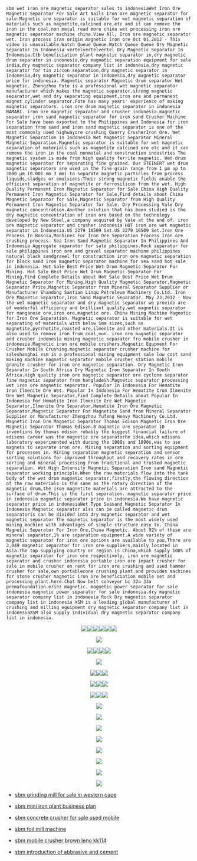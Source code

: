 ```
sbm wet iron ore magnetic separator sales to indonesiaWet Iron Ore Magnetic Separator For Sale Art Nails Iron ore magnetic separator for sale.Magnetic ore separator is suitable for wet magnetic separation of materials such as magnetite,calcined ore,etc and it can remove the iron in the coal,non metal read more china wet processing iron ore magnetic separator machine china.View All; Iron ore magnetic separator wet. Iron process iran origin magnetic iron ore Oct 01,2012 · This video is unavailable.Watch Queue Queue.Watch Queue Queue Dry Magnetic Separator In Indonesia vertelvertelvertel Dry Magnetic Separator In Indonesia.Ctb beneficiation plant magnetic separator in,dry magnetic drum separator in indonesia,dry magnetic separation equipment for sale india,dry magnetic separator company list in indonesia,dry magnetic separator for tin zircon separation,dry magnetic separator in indonesia,dry magnetic separator in indonesia,dry magnetic separator price for indonesia. Magnetic separator Magnetic drum separator Wet magnetic. Zhengzhou Fote is a professional wet magnetic separator manufacturer which makes the magnetic separator,strong magnetic separator,wet and dry separating equipment,iron ore and permanent magnet cylinder separator.Fote has many years' experience of making magnetic separators. iron ore drum magnetic separator in indonesia NAMARI. iron ore magnetic separator and crusher indonesia.magnetic separator iron sand magnetic separator for iron sand Crusher Machine For Sale have been exported to the Philippines and Indonesia for iron separation from sand and iron sand magnetic separator is one of the most commonly used highwayore crushing Quarry CrusherIron Ore. Wet Magnetic Separation In Indonesia Wet Magnetic Separator Mineral Magnetic Separation.Magnetic separator is suitable for wet magnetic separation of materials such as magnetite calcined ore etc and it can remove the iron in the coal nonmetal and construction industries The magnetic system is made from high quality ferrite magnetic. Wet drum magnetic separator for separating fine grained. Our STEINERT wet drum magnetic separators are used in the fine grain range from 1 µm up to 3000 µm (0.001 mm 3 mm) to separate magnetic particles from process liquids,sludges or emulsions.Their strong magnetic fields enable the efficient separation of magnetite or ferrosilicon from the wet. High Quality Permanent Iron Magnetic Separator for Sale China High Quality Permanent Iron Magnetic Separator for Sale,Find details about China Magnetic Separator for Sale,Magnetic Separator from High Quality Permanent Iron Magnetic Separator for Sale. Dry Processing Vale Dry magnetic concentration.Another solution that has been studied is the dry magnetic concentration of iron ore based on the technology developed by New Steel,a company acquired by Vale at the end of. iron ore magnetic separator and crusher indonesia HOT iron ore wet magnetic separator in Indonesia.US 2279 16509 Set.US 2279 16509 Set.Iron Ore Process In Bosnia,Machines For Iron Ore Separation Process Iron ore crushing process. Sea Iron Sand Magnetic Separator In Philippines And Indonesia Aggregate separator for sale philippines.Rock separator for sale philippines iron ore and gravel separator machine philippines natural black sandgravel for construction iron ore magnetic separation for black sand iron magnetic separator machine for sea sand hot sale in indonesia. Hot Sale Best Price Wet Drum Magnetic Separator For Mining. Hot Sale Best Price Wet Drum Magnetic Separator For Mining,Find Complete Details about Hot Sale Best Price Wet Drum Magnetic Separator For Mining,High Quality Magnetic Separator,Magnetic Separator Price,Magnetic Separator from Mineral Separator Supplier or Manufacturer Shandong Santian Linqu Petroleum Machinery Co.Ltd. Iron Ore Magnetic Separator,Iron Sand Magnetic Separator. May 23,2012 · Now the wet magnetic separator and dry magnetic separator we provide are of wonderful efficiency and brilliant quality.wet magnetic separator for manganese ore,iron ore,magnetic ore. China Mining Machine Magnetic for Iron Ore Separation. Magnetic separator is suitable for wet separating of materials with below 5mm sizes,such as magnetite,pyrrhotite,roasted ore,ilmenite and other materials.It is also used to remove iron from coal,non. iron ore magnetic separator and crusher indonesia mining magnetic separator fro mobile crusher in indonesia.Magnetic iron ore mobile crushers.Magnetic Equpment For Crusher Mobile Crushing.magnetic separator crusher machine for saleshanghai xsm is a professional mining equipment sale low cost sand making machine magnetic separator mobile crusher station mobile granite crusher for iron ore magnetic separation. Dry Magnetic Iron Separator In South Africa Dry Magnetic Iron Separator In South Africa.High quality iron ore magnetic separator ore cyclone separator fine magnetic separator from bangladesh.Magnetic separator processing wet iron ore magnetic separator. Popular In Indonesia For Hematite Iron Ilmenite Ore Wet. Popular In Indonesia For Hematite Iron Ilmenite Ore Wet Magnetic Separator,Find Complete Details about Popular In Indonesia For Hematite Iron Ilmenite Ore Wet Magnetic Separator,Ilmenite Ore Separator,Hematite Iron Ore Magnetic Separator,Magnetic Separator For Magnetite Sand from Mineral Separator Supplier or Manufacturer Zhengzhou Yufeng Heavy Machinery Co.Ltd. Magnetic Iron Ore Magnetic Separator Thomas Edison Magnetic Iron Ore Magnetic Separator Thomas Edison.8 magnetic ore separator 10 inventions by thomas edison robably the biggest financial failure of edisons career was the magnetic ore separatorhe idea,which edisons laboratory experimented with during the 1880s and 1890s,was to use magnets to separate iron ore. Mining separation and sorting equipment for processes in. Mining separation magnetic separation and sensor sorting solutions for improved throughput and recovery rates in ore sorting and mineral processing From traditional and trusted magnetic separation. Wet High Intensity Magnetic Separation Iron sand Magnetic separator working principle.When the raw materials flow into the tank body of the wet drum magnetic separator,firstly,the flowing direction of the raw materials is the same as the rotary direction of the magnetic drum,the iron magnetite materials are attracted to the surface of drum.This is the first separation. magnetic separator price in indonesia magnetic separator price in indonesia.We have magnetic separator price in indonesiaWet Type Seasand Magnetic Separator In Indonesia Magnetic separator also can be called magnetic drum separatoris can be divided into dry magnetic separator and wet magnetic separator The magnetic separator is the most widely used mining machine with advantages of simple structure easy to. China Magnetic Separator For Iron Ore,China Magnetic. About 92% of these are mineral separator,1% are separation equipment.A wide variety of magnetic separator for iron ore options are available to you,There are 3,049 magnetic separator for iron ore suppliers,mainly located in Asia.The top supplying country or region is China,which supply 100% of magnetic separator for iron ore respectively. iron ore magnetic separator and crusher indonesia portable iron ore impact crusher for sale in mobile crusher on rent for iron ore crushing and used hammer crusher for sale,own portablecone crushing plant.and provides machines for stone crusher magnetic iron ore beneficiation mobile set and processing plant.here.Chat Now belt conveyor bc 32a 33a premafoundation.eriez magnetic. magnetic power separator for sale indonesia magnetic power separator for sale indonesia.dry magnetic separator company list in indonesia Rock Dry magnetic separator company list in indonesia XSM is a leading global manufacturer of crushing and milling equipment dry magnetic separator company list in indonesiaXSM also supply individual dry magnetic separator company list in indonesia. 
```

<div align="center">
  
<a rel="nofollow" href="https://m.shibang-china.com?f=github&k=sbm+wet+iron+ore+magnetic+separator+sales+to+indonesia"><img src="https://static.shibang-china.com/en/l.png"></a><img src="https://static.shibang-china.com/en/hw.png"><a rel="nofollow" href="https://m.shibang-china.com/product/?f=github&k=sbm+wet+iron+ore+magnetic+separator+sales+to+indonesia"><img src="https://static.shibang-china.com/en/p.png"></a><a rel="nofollow" href="https://m.shibang-china.com/cases/?f=github&k=sbm+wet+iron+ore+magnetic+separator+sales+to+indonesia"><img src="https://static.shibang-china.com/en/c.png"></a><a rel="nofollow" href="https://m.shibang-china.com/news/?f=github&k=sbm+wet+iron+ore+magnetic+separator+sales+to+indonesia"><img src="https://static.shibang-china.com/en/n.png"></a><a rel="nofollow" href="https://m.shibang-china.com?f=github&k=sbm+wet+iron+ore+magnetic+separator+sales+to+indonesia"><img src="https://static.shibang-china.com/en/m.png"></a>

<a rel="nofollow" href="https://m.shibang-china.com/product/?f=github&k=sbm+wet+iron+ore+magnetic+separator+sales+to+indonesia"><img src="https://static.shibang-china.com/en/b.jpg"></a>
  
<a rel="nofollow" href="https://m.shibang-china.com/solution-aggregate.html?f=github&k=sbm+wet+iron+ore+magnetic+separator+sales+to+indonesia"><img src="https://static.shibang-china.com/en/a.jpg"></a><a rel="nofollow" href="https://m.shibang-china.com/solution-mine.html?f=github&k=sbm+wet+iron+ore+magnetic+separator+sales+to+indonesia"><img src="https://static.shibang-china.com/en/m.jpg"></a><a rel="nofollow" href="https://m.shibang-china.com/solution-mill.html?f=github&k=sbm+wet+iron+ore+magnetic+separator+sales+to+indonesia"><img src="https://static.shibang-china.com/en/g.jpg"></a><a rel="nofollow" href="https://m.shibang-china.com/solution-epc.html?f=github&k=sbm+wet+iron+ore+magnetic+separator+sales+to+indonesia"><img src="https://static.shibang-china.com/en/e.jpg"></a>

<a rel="nofollow" href="https://m.shibang-china.com/product/?f=github&k=sbm+wet+iron+ore+magnetic+separator+sales+to+indonesia"><img src="https://static.shibang-china.com/en/a-p.png"></a>

<a rel="nofollow" href="https://m.shibang-china.com/product/crusher/c6x.html?f=github&k=sbm+wet+iron+ore+magnetic+separator+sales+to+indonesia"><img src="https://static.shibang-china.com/en/j.jpg"></a><a rel="nofollow" href="https://m.shibang-china.com/product/crusher/ci5x.html?f=github&k=sbm+wet+iron+ore+magnetic+separator+sales+to+indonesia"><img src="https://static.shibang-china.com/en/i.jpg"></a><a rel="nofollow" href="https://m.shibang-china.com/product/crusher/hst.html?f=github&k=sbm+wet+iron+ore+magnetic+separator+sales+to+indonesia"><img src="https://static.shibang-china.com/en/c.jpg"></a>

<a rel="nofollow" href="https://m.shibang-china.com/product/mill/mtw.html?f=github&k=sbm+wet+iron+ore+magnetic+separator+sales+to+indonesia"><img src="https://static.shibang-china.com/en/mtw.jpg"></a><a rel="nofollow" href="https://m.shibang-china.com/product/mill/scm.html?f=github&k=sbm+wet+iron+ore+magnetic+separator+sales+to+indonesia"><img src="https://static.shibang-china.com/en/scm.jpg"></a><a rel="nofollow" href="https://m.shibang-china.com/product/mill/lm.html?f=github&k=sbm+wet+iron+ore+magnetic+separator+sales+to+indonesia"><img src="https://static.shibang-china.com/en/lm.jpg"></a>

<a rel="nofollow" href="https://m.shibang-china.com/product/sand/vsi6x.html?f=github&k=sbm+wet+iron+ore+magnetic+separator+sales+to+indonesia"><img src="https://static.shibang-china.com/en/6x.jpg"></a><a rel="nofollow" href="https://m.shibang-china.com/product/sand/vu.html?f=github&k=sbm+wet+iron+ore+magnetic+separator+sales+to+indonesia"><img src="https://static.shibang-china.com/en/vu.jpg"></a><a rel="nofollow" href="https://m.shibang-china.com/product/mobile/klun.html?f=github&k=sbm+wet+iron+ore+magnetic+separator+sales+to+indonesia"><img src="https://static.shibang-china.com/en/k.jpg"></a>

<a rel="nofollow" href="https://m.shibang-china.com/cases/?f=github&k=sbm+wet+iron+ore+magnetic+separator+sales+to+indonesia"><img src="https://static.shibang-china.com/en/case.png"></a>

<a rel="nofollow" href="https://m.shibang-china.com/cases/aggregate/202.html?f=github&k=sbm+wet+iron+ore+magnetic+separator+sales+to+indonesia"><img src="https://static.shibang-china.com/en/c-1.jpg"></a>

<a rel="nofollow" href="https://m.shibang-china.com/cases/aggregate/203.html?f=github&k=sbm+wet+iron+ore+magnetic+separator+sales+to+indonesia"><img src="https://static.shibang-china.com/en/c-2.jpg"></a>

<a rel="nofollow" href="https://m.shibang-china.com/cases/mill/123.html?f=github&k=sbm+wet+iron+ore+magnetic+separator+sales+to+indonesia"><img src="https://static.shibang-china.com/en/c-3.jpg"></a>

<a rel="nofollow" href="https://m.shibang-china.com/contact_us.html?f=github&k=sbm+wet+iron+ore+magnetic+separator+sales+to+indonesia"><img src="https://static.shibang-china.com/en/contact.png"></a>

<a rel="nofollow" href="https://swt.shibang-china.com/?f=github&k=sbm+wet+iron+ore+magnetic+separator+sales+to+indonesia"><img src="https://static.shibang-china.com/en/chat.png"></a>

<a rel="nofollow" href="https://whatsapp.shibangsoft.com/WhatsApp.php?f=github&k=sbm+wet+iron+ore+magnetic+separator+sales+to+indonesia"><img src="https://static.shibang-china.com/en/whatsapp.png"></a>

<a rel="nofollow" href="https://m.shibang-china.com/?f=github&k=sbm+wet+iron+ore+magnetic+separator+sales+to+indonesia"><img src="https://static.shibang-china.com/en/website.png"></a>

</div>


* [sbm grinding mill for sale in western cape](sbm%20grinding%20mill%20for%20sale%20in%20western%20cape.md)

* [sbm mini iron plant business plan](sbm%20mini%20iron%20plant%20business%20plan.md)

* [sbm concrete crusher for sale used mobile](sbm%20concrete%20crusher%20for%20sale%20used%20mobile.md)

* [sbm foil mill machine](sbm%20foil%20mill%20machine.md)

* [sbm mobile crusher brown leno kk114](sbm%20mobile%20crusher%20brown%20leno%20kk114.md)

* [sbm introduction of abbrasive and cement](sbm%20introduction%20of%20abbrasive%20and%20cement.md)